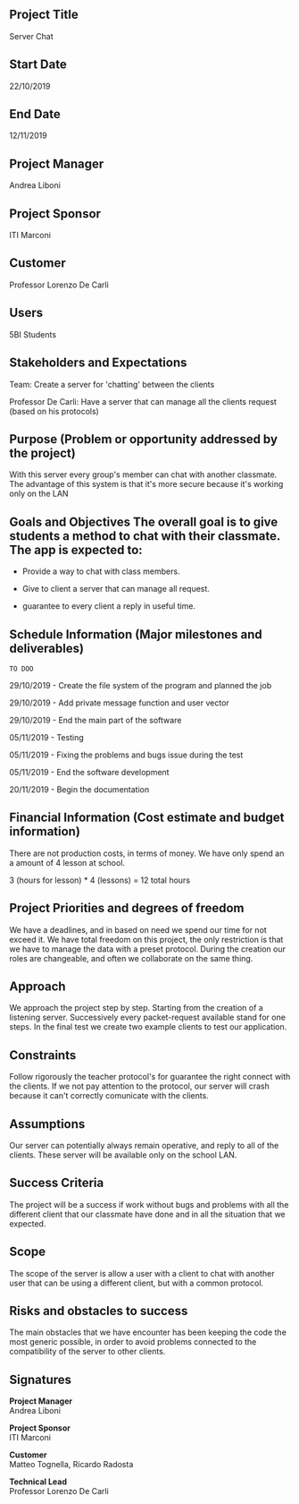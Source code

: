 
## **Project Title**
 Server Chat

## **Start Date**
 22/10/2019

## **End Date**
 12/11/2019

## **Project Manager**
 Andrea Liboni

## **Project Sponsor**
 ITI Marconi

## **Customer**
 Professor Lorenzo De Carli

## **Users**
 5BI Students

## **Stakeholders and Expectations**

Team: Create a server for 'chatting' between the clients

Professor De Carli: Have a server that can manage all the clients request (based on his protocols)

## **Purpose (Problem or opportunity addressed by the project)**

With this server every group's member can chat with another classmate. The advantage of this system is that it's more secure because it's working only on the LAN

## **Goals and Objectives** The overall goal is to give students a method to chat with their classmate. The app is expected to:

- Provide a way to chat with class members.

- Give to client a server that can manage all request.

- guarantee to every client a reply in useful time.

## **Schedule Information (Major milestones and deliverables)**

    TO DOO

29/10/2019 - Create the file system of the program and planned the job

29/10/2019 - Add private message function and user vector

29/10/2019 - End the main part of the software

05/11/2019 - Testing

05/11/2019 - Fixing the problems and bugs issue during the test

05/11/2019 - End the software development

20/11/2019 - Begin the documentation   

## **Financial Information (Cost estimate and budget information)**

There are not production costs, in terms of money. We have only spend an a amount of 4 lesson at school.

3 (hours for lesson) * 4 (lessons) = 12 total hours

## **Project Priorities and degrees of freedom**

We have a deadlines, and in based on need we spend our time for not exceed it.
We have total freedom on this project, the only restriction is that we have to manage the data with a preset protocol.
During the creation our roles are changeable, and often we collaborate on the same thing.

## **Approach**

We approach the project step by step. Starting from the creation of a listening server.
Successively every packet-request available stand for one steps.
In the final test we create two example clients to test our application.

## **Constraints**

Follow rigorously the teacher protocol's for guarantee the right connect with the clients.
If we not pay attention to the protocol, our server will crash because it can't correctly comunicate with the clients.

## **Assumptions**

Our server can potentially always remain operative, and reply to all of the clients. These server will be available only on the school LAN.

## **Success Criteria**

The project will be a success if work without bugs and problems with all the different client that our classmate have done and in all the situation that we expected.

## **Scope**

The scope of the server is allow a user with a client to chat with another user that can be using a different client, but with a common protocol.

## **Risks and obstacles to success**

The main obstacles that we have encounter has been keeping the code the most generic possible, in order to avoid problems connected to the compatibility of the server to other clients.

## **Signatures**

**Project Manager**  
Andrea Liboni  

**Project Sponsor**  
ITI Marconi  

**Customer**  
Matteo Tognella, Ricardo Radosta  

**Technical Lead**  
Professor Lorenzo De Carli  
